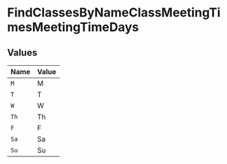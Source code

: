 # FindClassesByNameClassMeetingTimesMeetingTimeDays


## Values

| Name  | Value |
| ----- | ----- |
| `M`   | M     |
| `T`   | T     |
| `W`   | W     |
| `Th`  | Th    |
| `F`   | F     |
| `Sa`  | Sa    |
| `Su`  | Su    |